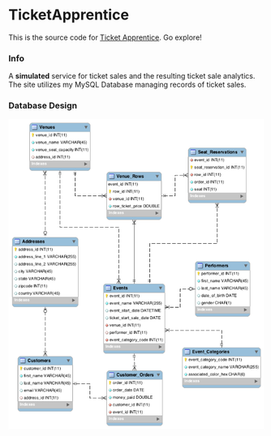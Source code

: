 # TicketApprentice

This is the source code for [Ticket Apprentice](https://ix.cs.uoregon.edu/~cpalk/TicketApprentice). Go explore!

### Info ###
A **simulated** service for ticket sales and the resulting ticket sale analytics. The site utilizes my MySQL Database managing records of ticket sales.

### Database Design ###
![alt tag](https://raw.githubusercontent.com/CKPalk/TicketApprentice/master/EER_Diagram.png)

